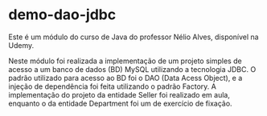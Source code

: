 # demo-dao-jdbc

Este é um módulo do curso de Java do professor Nélio Alves, disponível na Udemy.

Neste módulo foi realizada a implementação de um projeto simples de acesso a um banco de dados (BD) MySQL utilizando a tecnologia JDBC. 
O padrão utilizado para acesso ao BD foi o DAO (Data Acess Object), e a injeção de dependência foi feita utilizando o padrão Factory. 
A implementação do projeto da entidade Seller foi realizado em aula, enquanto o da entidade Department foi um de exercício de fixação.
